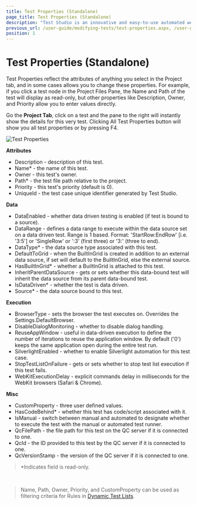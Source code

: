 ```yaml
---
title: Test Properties (Standalone)
page_title: Test Properties (Standalone)
description: "Test Studio is an innovative and easy-to-use automated web, WPF and load testing solution. Test Studio tests support essential technologies like ASP.NET AJAX, Silverlight, PHP and MVC. HTML5, Testing framework, functional testing, performance testing, load testing, exploratory testing, manual testing."
previous_url: /user-guide/modifying-tests/test-properties.aspx, /user-guide/modifying-tests/test-properties
position: 1
---
```

# Test Properties (Standalone)

Test Properties reflect the attributes of anything you select in the Project tab, and in some cases allows you to change these properties. For example, if you click a test node in the Project Files Pane, the Name and Path of the test will display as read-only, but other properties like Description, Owner, and Priority allow you to enter values directly.

Go the **Project Tab**, click on a test and the pane to the right will instantly show the details for this very test. Clicking All Test Properties button will show you all test properties or by pressing F4.

![Test Properties][1]

**Attributes**

- Description - description of this test.
- Name* - the name of this test.
- Owner - this test's owner.
- Path* - the test file path relative to the project.
- Priority - this test's priority (default is 0).
- UniqueId - the test case unique identifier generated by Test Studio. 


**Data**

- DataEnabled - whether data driven testing is enabled (if test is bound to a source).
- DataRange - defines a data range to execute within the data source set on a data driven test. Range is 1 based. Format: 'StartRow:EndRow' [i.e. '3:5'] or 'SingleRow' or ':3' (first three) or '3:' (three to end).
- DataType* - the data source type associated with this test.
- DefaultToGrid - when the BuiltInGrid is created in addition to an external data source, if set will default to the BuiltInGrid, else the external source.
- HasBuiltInGrid* - whether a BuiltInGrid is attached to this test.
- InheritParentDataSource - gets or sets whether this data-bound test will inherit the data source from its parent data-bound test.
- IsDataDriven* - whether the test is data driven.
- Source* - the data source bound to this test.


**Execution**


- BrowserType - sets the browser the test executes on. Overrides the Settings.DefaultBrowser.
- DisableDialogMonitoring - whether to disable dialog handling.
- ReuseAppWindow - useful in data-driven execution to define the number of iterations to reuse the application window. By default ('0') keeps the same application open during the entire test run.
- SilverlightEnabled - whether to enable Silverlight automation for this test case.
- StopTestListOnFailure - gets or sets whether to stop test list execution if this test fails.
- WebKitExecutionDelay - explicit commands delay in milliseconds for the WebKit browsers (Safari & Chrome).

**Misc**

- CustomProperty - three user defined values.
- HasCodeBehind* - whether this test has code/script associated with it.
- IsManual - switch between manual and automated to designate whether to execute the test with the manual or automated test runner.
- QcFilePath - the file path for this test on the QC server if it is connected to one.
- QcId - the ID provided to this test by the QC server if it is connected to one.
- QcVersionStamp - the version of the QC server if it is connected to one.

> *Indicates field is read-only.

<br/>

> Name, Path, Owner, Priority, and CustomProperty can be used as filtering criteria for Rules in <a href="/getting-started/test-execution/test-lists-standalone#dynamic-test-list" target="_blank">Dynamic Test Lists</a>.

[1]: /img/features/test-maintenance/test-properties-standalone/fig1.png
